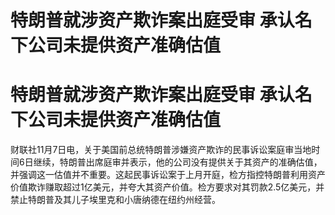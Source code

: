 # 特朗普就涉资产欺诈案出庭受审 承认名下公司未提供资产准确估值

# 特朗普就涉资产欺诈案出庭受审 承认名下公司未提供资产准确估值

财联社11月7日电，关于美国前总统特朗普涉嫌资产欺诈的民事诉讼案庭审当地时间6日继续，特朗普出席庭审并表示，他的公司没有提供关于其资产的准确估值，并强调这一估值并不重要。这起民事诉讼案于上月开庭，检方指控特朗普利用资产价值欺诈赚取超过1亿美元，并夸大其资产价值。检方要求对其罚款2.5亿美元，并禁止特朗普及其儿子埃里克和小唐纳德在纽约州经营。

